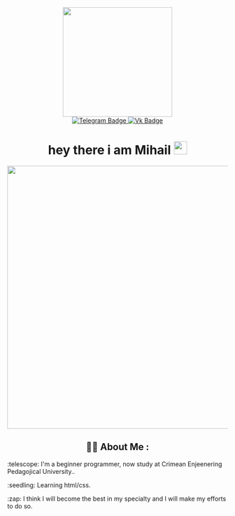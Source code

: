 <div id="header" align="center">
<img src=https://i.giphy.com/media/v1.Y2lkPTc5MGI3NjExY3gwamdyZ2ZvNTJlcjNyem5mOHJ6ZnEzdms0cWIzbWZhamx2OGY5MSZlcD12MV9pbnRlcm5hbF9naWZfYnlfaWQmY3Q9cw/b88QlTSTsj3bEHQyZf/giphy.gif width="250"/>
<div id="badges">
  <a href="https://t.me/Mihail5830">
  <img src="https://img.shields.io/badge/Telegram-blue?style=for-the-badge&logo=TELEGRAM&logoColor=White" alt="Telegram Badge"/>
  </a>
  <a href="https://vk.com/id440435390">
  <img src="https://img.shields.io/badge/VK-blue?style=for-the-badge&logo=VK&logoColor=White" alt="Vk Badge"/>
  </a>
</div>
<h1>
  hey there i am Mihail
  <img src="https://media.giphy.com/media/hvRJCLFzcasrR4ia7z/giphy.gif" width="30px"/>
</h1>
 <img src="https://i.giphy.com/media/v1.Y2lkPTc5MGI3NjExcWk2ZmhldXFmdDBuY2s4dnE3NG5oYnJjYW92aDFhc3V5eHMzNTUyZSZlcD12MV9pbnRlcm5hbF9naWZfYnlfaWQmY3Q9Zw/ezW9kkcfsYo5J5rL3H/giphy-downsized-large.gif" width="600px" height="600px"/>
    
## :man_technologist: About Me : 
<div align="left">
<p>:telescope: I'm a beginner programmer, now study at Crimean Enjeenering Pedagojical University..</p>
<p>:seedling: Learning html/css.</p>
<p>:zap: I think I will become the best in my specialty and I will make my efforts to do so.</p>
</div>
